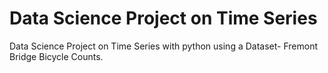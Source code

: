 # Data Science Project on Time Series
 Data Science Project on Time Series with python using a Dataset- Fremont Bridge Bicycle Counts.
